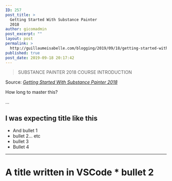 ```yaml
---
ID: 257
post_title: >
  Getting Started With Substance Painter
  2018
author: gicomadmin
post_excerpt: ""
layout: post
permalink: >
  http://guillaumeisabelle.com/blogging/2019/09/18/getting-started-with-substance-painter-2018/
published: true
post_date: 2019-09-18 20:17:42
---
```

> SUBSTANCE PAINTER 2018 COURSE INTRODUCTION

Source: *[Getting Started With Substance Painter 2018][1]*

<!-- wp:paragraph -->

How long to master this?

<!-- /wp:paragraph -->

<!-- wp:paragraph -->

...

<!-- /wp:paragraph -->

<!-- wp:heading -->

## I was expecting title like this

<!-- /wp:heading -->

<!-- wp:list -->

*   And bullet 1
*   bullet 2... etc
*   bullet 3
* Bullet 4

<!-- /wp:list -->

<!-- wp:paragraph -->

* * *

# A title written in VSCode * bullet 2

<!-- /wp:paragraph -->

 [1]: https://academy.substance3d.com/courses/getting-started-with-substance-painter-2018/youtube-IGGQl9kVB1M